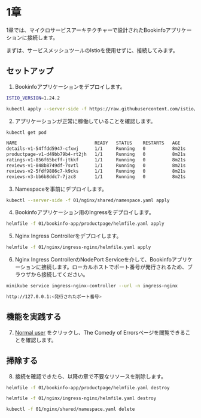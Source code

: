 # 1章

1章では、マイクロサービスアーキテクチャーで設計されたBookinfoアプリケーションに接続します。

まずは、サービスメッシュツールのIstioを使用せずに、接続してみます。

## セットアップ

1. Bookinfoアプリケーションをデプロイします。

```bash
ISTIO_VERSION=1.24.2

kubectl apply --server-side -f https://raw.githubusercontent.com/istio/istio/refs/tags/${ISTIO_VERSION}/samples/bookinfo/platform/kube/bookinfo.yaml
```

2. アプリケーションが正常に稼働していることを確認します。

```bash
kubectl get pod

NAME                             READY   STATUS    RESTARTS   AGE
details-v1-54ffdd5947-cfxwj      1/1     Running   0          8m21s
productpage-v1-d49bb79b4-rt2jh   1/1     Running   0          8m21s
ratings-v1-856f65bcff-jtkkf      1/1     Running   0          8m21s
reviews-v1-848b8749df-7svtl      1/1     Running   0          8m21s
reviews-v2-5fdf9886c7-k9cks      1/1     Running   0          8m21s
reviews-v3-bb6b8ddc7-7jzc8       1/1     Running   0          8m21s
```



3. Namespaceを事前にデプロイします。

```bash
kubectl --server-side -f 01/nginx/shared/namespace.yaml apply
```

4. Bookinfoアプリケーション用のIngressをデプロイします。

```bash
helmfile -f 01/bookinfo-app/productpage/helmfile.yaml apply
```

5. Nginx Ingress Controllerをデプロイします。

```bash
helmfile -f 01/nginx/ingress-nginx/helmfile.yaml apply
```

6. Nginx Ingress ControllerのNodePort Serviceを介して、Bookinfoアプリケーションに接続します。ローカルホストでポート番号が発行されるため、ブラウザから接続してください。

```bash
minikube service ingress-nginx-controller --url -n ingress-nginx

http://127.0.0.1:<発行されたポート番号>
```

## 機能を実践する

7. [Normal user](http://127.0.0.1:59594/productpage?u=normal) をクリックし、The Comedy of Errorsページを閲覧できることを確認します。

## 掃除する

8. 接続を確認できたら、以降の章で不要なリソースを削除します。

```bash
helmfile -f 01/bookinfo-app/productpage/helmfile.yaml destroy

helmfile -f 01/nginx/ingress-nginx/helmfile.yaml destroy

kubectl -f 01/nginx/shared/namespace.yaml delete
```
